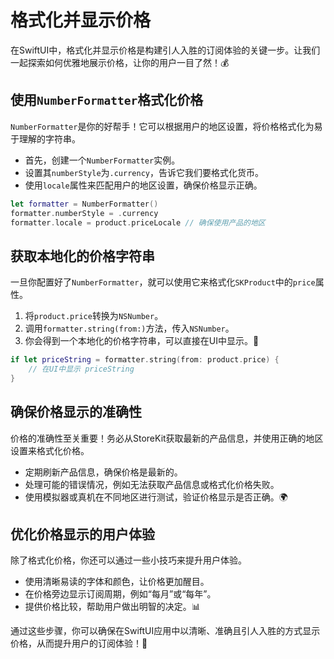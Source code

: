 ﻿# 格式化并显示价格

在SwiftUI中，格式化并显示价格是构建引人入胜的订阅体验的关键一步。让我们一起探索如何优雅地展示价格，让你的用户一目了然！💰

## 使用`NumberFormatter`格式化价格

`NumberFormatter`是你的好帮手！它可以根据用户的地区设置，将价格格式化为易于理解的字符串。

*   首先，创建一个`NumberFormatter`实例。
*   设置其`numberStyle`为`.currency`，告诉它我们要格式化货币。
*   使用`locale`属性来匹配用户的地区设置，确保价格显示正确。

```swift
let formatter = NumberFormatter()
formatter.numberStyle = .currency
formatter.locale = product.priceLocale // 确保使用产品的地区
```

## 获取本地化的价格字符串

一旦你配置好了`NumberFormatter`，就可以使用它来格式化`SKProduct`中的`price`属性。

1.  将`product.price`转换为`NSNumber`。
2.  调用`formatter.string(from:)`方法，传入`NSNumber`。
3.  你会得到一个本地化的价格字符串，可以直接在UI中显示。🎉

```swift
if let priceString = formatter.string(from: product.price) {
    // 在UI中显示 priceString
}
```

## 确保价格显示的准确性

价格的准确性至关重要！务必从StoreKit获取最新的产品信息，并使用正确的地区设置来格式化价格。

*   定期刷新产品信息，确保价格是最新的。
*   处理可能的错误情况，例如无法获取产品信息或格式化价格失败。
*   使用模拟器或真机在不同地区进行测试，验证价格显示是否正确。🌍

## 优化价格显示的用户体验

除了格式化价格，你还可以通过一些小技巧来提升用户体验。

*   使用清晰易读的字体和颜色，让价格更加醒目。
*   在价格旁边显示订阅周期，例如“每月”或“每年”。
*   提供价格比较，帮助用户做出明智的决定。📊

通过这些步骤，你可以确保在SwiftUI应用中以清晰、准确且引人入胜的方式显示价格，从而提升用户的订阅体验！🚀


